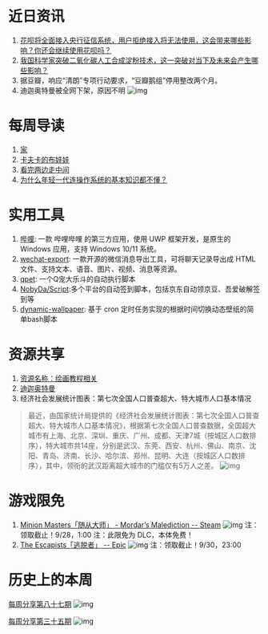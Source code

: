 # 近日资讯

1. [花呗将全面接入央行征信系统，用户拒绝接入将无法使用，这会带来哪些影响？你还会继续使用花呗吗？](https://www.zhihu.com/question/488227586)
2. [我国科学家突破二氧化碳人工合成淀粉技术，这一突破对当下及未来会产生哪些影响？](https://www.zhihu.com/question/488626676)
3. 据豆瓣，响应“清朗”专项行动要求，“豆瓣鹅组”停用整改两个月。
4. 迪迦奥特曼被全网下架，原因不明
![img](http://mmbiz.qpic.cn/sz_mmbiz_jpg/pDARXZuibAKTlyibUMNGsybQhWjd8ajhRc86hlE94EMerDIGkyicdN5LqibRrRHDGUyIg8TXwlKqfcnMkkh0ria9g5g/0?wx_fmt=jpeg)

# 每周导读

1. [家](https://mp.weixin.qq.com/s/jrTiIoTFi4MOARNQF0-ecQ)
2. [卡夫卡的布娃娃](https://mp.weixin.qq.com/s/NX4mQKVuxsLb1XONIpZnKQ)
3. [看完两边走中间](https://mp.weixin.qq.com/s/XrgPOAVHOMRbPsz_Jby_XA)
4. [为什么年轻一代连操作系统的基本知识都不懂？](https://mp.weixin.qq.com/s/PUKYUnOvQNnQSqegWgACrg)

# 实用工具

1. [哔哩](https://github.com/Richasy/Bili.Uwp): 一款 哔哩哔哩 的第三方应用，使用 UWP 框架开发，是原生的 Windows 应用，支持 Windows 10/11 系统。
2. [wechat-export](https://github.com/luin/wechat-export): 一款开源的微信消息导出工具，可将聊天记录导出成 HTML 文件、支持文本、语音、图片、视频、消息等资源。
3. [qpet](https://github.com/ireflux/qpet): 一个Q宠大乐斗的自动执行脚本
4. [NobyDa/Script](https://github.com/NobyDa/Script):多个平台的自动签到脚本，包括京东自动领京豆、吾爱破解签到等
5. [dynamic-wallpaper](https://github.com/adi1090x/dynamic-wallpaper): 基于 cron 定时任务实现的根据时间切换动态壁纸的简单bash脚本

# 资源共享

1. [资源名称：绘画教程相关](https://www.aliyundrive.com/s/MjNTxTnemo9)
2. [迪迦奥特曼](https://www.aliyundrive.com/s/ADkeaV37RCm)
3. 经济社会发展统计图表：第七次全国人口普查超大、特大城市人口基本情况
> 最近，由国家统计局提供的《经济社会发展统计图表：第七次全国人口普查超大、特大城市人口基本情况》，根据第七次全国人口普查数据，全国超大城市有上海、北京、深圳、重庆、广州、成都、天津7城（按城区人口数排序），特大城市共14座，分别是武汉、东莞、西安、杭州、佛山、南京、沈阳、青岛、济南、长沙、哈尔滨、郑州、昆明、大连（按城区人口数排序），其中，领衔的武汉距离超大城市的门槛仅有5万人之差。
![img](http://mmbiz.qpic.cn/sz_mmbiz_png/pDARXZuibAKTlyibUMNGsybQhWjd8ajhRcaKYJQrlJibcJpkEcp58CDOjN5Bv9DVcJhXPv8wdXicIn5pWMS8tCG3XQ/0?wx_fmt=png)

# 游戏限免

1. [Minion Masters「随从大师」 - Mordar’s Malediction -- Steam](https://store.steampowered.com/app/1748780/Minion_Masters__Mordars_Malediction/)
![img](http://mmbiz.qpic.cn/sz_mmbiz_png/pDARXZuibAKTlyibUMNGsybQhWjd8ajhRccpBws5xibukQACcXWrW1r5IibVRNUkiavUC4WOKTkX2mqeFfRS5bgMz3g/0?wx_fmt=png)
注：领取截止！9/28，1:00
注：此限免为 DLC，本体免费！
2. [The Escapists「逃脱者」 -- Epic](https://www.epicgames.com/store/en-US/p/the-escapists)
![img](http://mmbiz.qpic.cn/sz_mmbiz_png/pDARXZuibAKTlyibUMNGsybQhWjd8ajhRc0gvxXticTGats5bOAOVtoVYkXicYs7f0NMVicO7eMeTia8oEWuUcmyOxmw/0?wx_fmt=png)
注：领取截止！9/30，23:00

# 历史上的本周

[每周分享第八十七期](https://mp.weixin.qq.com/s/059WELj2f_ofO9MIScEBxA)
![img](https://mmbiz.qpic.cn/sz_mmbiz_jpg/pDARXZuibAKQb0ja2kty3VIcvhnYkZvlHT7ibUjO10KCaJO9qLvw2uNcPxFdmxSf4mMs83OElgA0qfjXZpT0mvmA/640?wx_fmt=jpeg&tp=webp&wxfrom=5&wx_lazy=1&wx_co=1)

[每周分享第三十五期](https://mp.weixin.qq.com/s?__biz=MzI3MDA2MDA3NQ==&mid=2657570459&idx=1&sn=c172a27047b2138482346f4ed2fcb550&scene=21#wechat_redirect)
![img](https://mmbiz.qpic.cn/mmbiz_jpg/pDARXZuibAKQKgw11mAK4bNBRic447dlicfl0r0FicZpWibXG3tmstFzNwZQtbCm6OPlXGvu9FJia9OoxgfrftPpY2sQ/640?wx_fmt=jpeg&tp=webp&wxfrom=5&wx_lazy=1&wx_co=1)
